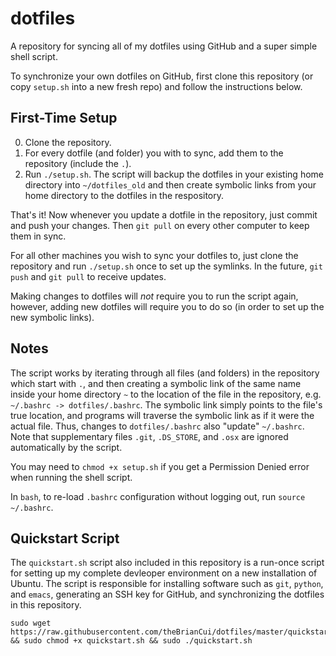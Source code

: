 # dotfiles
A repository for syncing all of my dotfiles using GitHub and a super simple shell script. 

To synchronize your own dotfiles on GitHub, first clone this repository (or copy `setup.sh` into a new fresh repo) and follow the instructions below.

## First-Time Setup

 0. Clone the repository.
 1. For every dotfile (and folder) you with to sync, add them to the repository (include the `.`).
 2. Run `./setup.sh`. The script will backup the dotfiles in your existing home directory into `~/dotfiles_old` and then create symbolic links from your home directory to the dotfiles in the respository.

That's it! Now whenever you update a dotfile in the repository, just commit and push your changes. Then `git pull` on every other computer to keep them in sync.

For all other machines you wish to sync your dotfiles to, just clone the repository and run `./setup.sh` once to set up the symlinks. In the future, `git push` and `git pull` to receive updates.

Making changes to dotfiles will *not* require you to run the script again, however, adding new dotfiles will require you to do so (in order to set up the new symbolic links).

## Notes

The script works by iterating through all files (and folders) in the repository which start with `.`, and then creating a symbolic link of the same name inside your home directory `~` to the location of the file in the repository, e.g. `~/.bashrc -> dotfiles/.bashrc`. The symbolic link simply points to the file's true location, and programs will traverse the symbolic link as if it were the actual file. Thus, changes to `dotfiles/.bashrc` also "update" `~/.bashrc`. Note that supplementary files `.git`, `.DS_STORE`, and `.osx` are ignored automatically by the script.

You may need to `chmod +x setup.sh` if you get a Permission Denied error when running the shell script.

In `bash`, to re-load `.bashrc` configuration without logging out, run `source ~/.bashrc`.

## Quickstart Script

The `quickstart.sh` script also included in this repository is a run-once script for setting up my complete devleoper environment on a new installation of Ubuntu. The script is responsible for installing software such as `git`, `python`, and `emacs`, generating an SSH key for GitHub, and synchronizing the dotfiles in this repository.

```
sudo wget https://raw.githubusercontent.com/theBrianCui/dotfiles/master/quickstart.sh && sudo chmod +x quickstart.sh && sudo ./quickstart.sh
```
